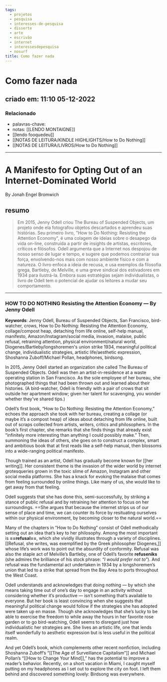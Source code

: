 ```yaml
---
tags:
  - projetos
  - pesquisa
  - interesses-de-pesquisa
  - disserte
  - arte
  - escrivão
  - internet
  - interessesdepesquisa
  - nosurf
title: Como fazer nada
---
```


# Como fazer nada

## criado em: 11:10 05-12-2022

### Relacionado

- palavras-chave:
- notas: [[LENDO MONTAIGNE]]
- [[lendo fooquedeu]]
- [[NOTAS DE LEITURA/KINDLE HIGHLIGHTS/How to Do Nothing]]
- [[NOTAS DE LEITURA/LIVROS/How to Do Nothing]]
---

# A Manifesto for Opting Out of an Internet-Dominated World

By Jonah Engel Bromwich

## resumo

>Em 2015, Jenny Odell criou The Bureau of Suspended Objects, um projeto onde ela fotografou objetos descartados e aprendeu suas histórias. Seu primeiro livro, "How to Do Nothing: Resisting the Attention Economy", é uma colagem de ideias sobre o desapego da vida on-line, construída a partir de insights de artistas, escritores, críticos e filósofos. Odell argumenta que a Internet nos despojou de nosso senso de lugar e tempo, e sugere que podemos contrariar sua força, envolvendo-nos mais com nosso ambiente físico e com a natureza. O livro enfoca a ideia de recusa, e usa exemplos da filosofia grega, Bartleby, de Melville, e uma greve sindical dos estivadores em 1934 para ilustrá-la. Embora suas estratégias sejam individualistas, o livro de Odell tem o potencial de ajudar os leitores a mudar seu comportamento.

---

### **HOW TO DO NOTHING** **Resisting the Attention Economy** — By Jenny Odell

**Keywords**: Jenny Odell, Bureau of Suspended Objects, San Francisco, bird-watcher, crows, How to Do Nothing: Resisting the Attention Economy, collage/compost heap, detaching from life online, self-help manual, manifesto, Amazon/Instagram/social media, invasion, malaise, public refusal, retraining attention, physical environment/natural world, Diogenes/Bartleby/longshoremen's union strike 1934, meaningful political change, individualistic strategies, artistic life/aesthetic expression, Shoshanna Zuboff/Michael Pollan, headphones, birdsong.

In 2015, Jenny Odell started an organization she called The Bureau of Suspended Objects. Odell was then an artist-in-residence at a waste operating station in San Francisco. As the sole employee of her bureau, she photographed things that had been thrown out and learned about their histories. (A bird-watcher, Odell is friendly with a pair of crows that sit outside her apartment window; given her talent for scavenging, you wonder whether they’ve shared tips.)

Odell’s first book, “How to Do Nothing: Resisting the Attention Economy,” echoes the approach she took with her bureau, creating a collage (or maybe it’s a compost heap) of ideas about detaching from life online, built out of scraps collected from artists, writers, critics and philosophers. In the book’s first chapter, she remarks that she finds things that already exist “infinitely more interesting than anything I could possibly make.” Then, summoning the ideas of others, she goes on to construct a complex, smart and ambitious book that at first reads like a self-help manual, then blossoms into a wide-ranging political manifesto.

Though trained as an artist, Odell has gradually become known for [[her writing]]. Her consistent theme is the invasion of the wider world by internet grotesqueries grown in the toxic slime of Amazon, Instagram and other social media platforms. She has a knack for evoking the malaise that comes from feeling surrounded by online things. Like many of us, she would like to get away from that feeling.

Odell suggests that she has done this, semi-successfully, by striking a stance of public refusal and by retraining her attention to focus on her surroundings. ==She argues that because the internet strips us of our sense of place and time, we can counter its force by resituating ourselves within our physical environment, by becoming closer to the natural world.==

Many of the chapters in “How to Do Nothing” consist of Odell methodically setting out an idea that’s key to her philosophy. Among the most important is **==refusal==**, which she vividly illustrates through a variety of disciplines. [[Refusal, she writes, was exemplified by the Greek philosopher Diogenes,]] whose life’s work was to point out the absurdity of conformity. Refusal was also the staple act of Melville’s Bartleby, one of Odell’s favorite **refuseniks** (she admires the brilliance of his stock phrase: *“I would prefer not to*”). And refusal was the fundamental act undertaken in 1934 by a longshoremen’s union that led to a strike that spread from the Bay Area to ports throughout the West Coast.

Odell understands and acknowledges that doing nothing — by which she means taking time out of one’s day to engage in an activity without considering whether it’s productive — isn’t something that’s available to everyone. But her book is least convincing when she suggests that meaningful political change would follow if the strategies she has adopted were taken up en masse. Though she acknowledges that she’s lucky to be able to exercise the freedom to while away the hours in her favorite rose garden or to go bird-watching, Odell seems to disregard just how individualistic her strategies are. She lives an artistic life, one that lends itself wonderfully to aesthetic expression but is less useful in the political realm.

And yet Odell’s book, which complements other recent nonfiction, including Shoshanna Zuboff’s “[[The Age of Surveillance Capitalism”]] and Michael Pollan’s “[[How to Change Your Mind]],” has the potential to improve a reader’s behavior. Recently, on a short vacation in Miami, I caught myself putting on my headphones as I set out to explore the city on foot. I left them behind and discovered something lovely: Birdsong was everywhere.

